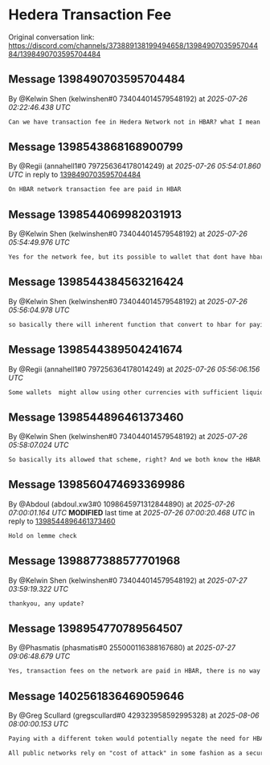 # Hedera Transaction Fee

Original conversation link: <https://discord.com/channels/373889138199494658/1398490703595704484/1398490703595704484>

## Message 1398490703595704484

By @Kelwin Shen (kelwinshen#0 734044014579548192)
at *2025-07-26 02:22:46.438 UTC*

```txt
Can we have transaction fee in Hedera Network not in HBAR? what I mean is let say in the wallet only has USDC, can we swap to HBAR or other currency by the wallet that only has USDC. Thankyou
```

## Message 1398543868168900799

By @Regii (annahell1#0 797256364178014249)
at *2025-07-26 05:54:01.860 UTC*
in reply to [1398490703595704484](#message-1398490703595704484)

```txt
On HBAR network transaction fee are paid in HBAR
```

## Message 1398544069982031913

By @Kelwin Shen (kelwinshen#0 734044014579548192)
at *2025-07-26 05:54:49.976 UTC*

```txt
Yes for the network fee, but its possible to wallet that dont have hbar but other currency that have liquidity to hbar can be used
```

## Message 1398544384563216424

By @Kelwin Shen (kelwinshen#0 734044014579548192)
at *2025-07-26 05:56:04.978 UTC*

```txt
so basically there will inherent function that convert to hbar for paying the fee
```

## Message 1398544389504241674

By @Regii (annahell1#0 797256364178014249)
at *2025-07-26 05:56:06.156 UTC*

```txt
Some wallets  might allow using other currencies with sufficient liquidity to cover network fees, but on Hedera Network, HBAR is typically required for transaction fees.
```

## Message 1398544896461373460

By @Kelwin Shen (kelwinshen#0 734044014579548192)
at *2025-07-26 05:58:07.024 UTC*

```txt
So basically its allowed that scheme, right? And we both know the HBAR is always the native token to pay the network, but I just want to ask about the feature that improve UX that does not have any HBAR, and how in hedera can do it. If u dont mind, share some documentation about it thnkyouuu
```

## Message 1398560474693369986

By @Abdoul (abdoul.xw3#0 1098645971312844890)
at *2025-07-26 07:00:01.164 UTC*
**MODIFIED** last time at *2025-07-26 07:00:20.468 UTC*
in reply to [1398544896461373460](#message-1398544896461373460)

```txt
Hold on lemme check
```

## Message 1398877388577701968

By @Kelwin Shen (kelwinshen#0 734044014579548192)
at *2025-07-27 03:59:19.322 UTC*

```txt
thankyou, any update?
```

## Message 1398954770789564507

By @Phasmatis (phasmatis#0 255000116388167680)
at *2025-07-27 09:06:48.679 UTC*

```txt
Yes, transaction fees on the network are paid in HBAR, there is no way to pay with a different token.
```

## Message 1402561836469059646

By @Greg Scullard (gregscullard#0 429323958592995328)
at *2025-08-06 08:00:00.153 UTC*

```txt
Paying with a different token would potentially negate the need for HBAR, it could result in the price of HBAR dropping significantly as a result of lack of demand and weaken the security of the network.

All public networks rely on "cost of attack" in some fashion as a security measure against malicious actors, Hedera is no different in that respect.
```
